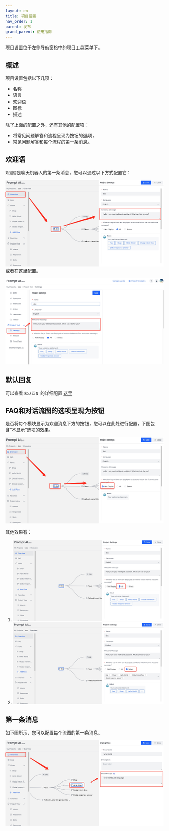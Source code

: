```yaml
---
layout: en
title: 项目设置
nav_order: 1
parent: 发布
grand_parent: 使用指南
---
```

项目设置位于左侧导航窗格中的项目工具菜单下。

## 概述
项目设置包括以下几项：
- 名称
- 语言
- 欢迎语
- 图标
- 描述

除了上面的配置之外，还有其他的配置项：
- 将常见问题解答和流程呈现为按钮的选项，
- 常见问题解答和每个流程的第一条消息。

## 欢迎语
`欢迎语`是聊天机器人的第一条消息，您可以通过以下方式配置它：

![welcome_config_1](/assets/images/tutorial/welcome_config_1.jpg)
或者在这里配置。

![welcome_config_2](/assets/images/tutorial/welcome_config_2.jpg)

## 默认回复
可以查看 `默认回复` 的详细配置 [这里](/docs/tutorial/fallback/)

## FAQ和对话流图的选项呈现为按钮
是否将每个模块显示为欢迎消息下方的按钮，您可以在此处进行配置，下图包含“不显示”选项的效果。

![as_button_1](/assets/images/tutorial/as_button_1.jpg)

其他效果有：

1. ![as_button_2](/assets/images/tutorial/as_button_2.jpg)
2. ![as_button_3](/assets/images/tutorial/as_button_3.jpg)

## 第一条消息
如下图所示，您可以配置每个流图的第一条消息。

![guide_word_1](/assets/images/tutorial/guide_word_1.jpg)
